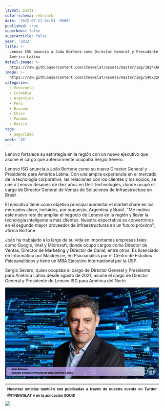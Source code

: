 ```yaml
---
layout: posts
color-schema: red-dark
date: '2022-07-11 04:51 -0500'
published: true
superNews: false
superArticle: false
year: '2022'
title: >-
  Lenovo ISG anuncia a João Bortone como Director General y Presidente para
  América Latina
detail-image: >-
  https://raw.githubusercontent.com/itnewslat/assets/master/img/1024x680/Joao-Bortone-g.jpg
image: >-
  https://raw.githubusercontent.com/itnewslat/assets/master/img/540x320/Joao-Bortone-p.jpg
categories:
  - Venezuela
  - Colombia
  - Argentina
  - Perú
  - Ecuador
  - Chile
  - Panama
  - Mexico
tags:
  - Seguridad
week: '28'
---
```

Lenovo fortalece su estrategia en la región con un nuevo ejecutivo que asume el cargo que anteriormente ocupaba Sergio Severo.

Lenovo ISG anuncia a João Bortone como su nuevo Director General y Presidente para América Latina. Con una amplia experiencia en el mercado de la tecnología corporativa, las relaciones con los clientes y los socios, se une a Lenovo después de diez años en Dell Technologies, donde ocupó el cargo de Director General de Ventas de Soluciones de Infraestructura en Brasil.

El ejecutivo tiene como objetivo principal aumentar el market share en los mercados clave, incluidos, por supuesto, Argentina y Brasil. "Me motiva este nuevo reto de ampliar el negocio de Lenovo en la región y llevar la tecnología inteligente a más clientes. Nuestra expectativa es convertirnos en el segundo mayor proveedor de infraestructuras en un futuro próximo", afirma Bortone.

João ha trabajado a lo largo de su vida en importantes empresas tales como Google, Intel y Microsoft, donde ocupó cargos como Director de Ventas, Director de Marketing y Director de Canal, entre otros. Es licenciado en Informática por Mackenzie, en Psicoanálisis por el Centro de Estudios Psicoanalíticos y tiene un MBA Ejecutivo Internacional por la USP.

Sergio Severo, quien ocupaba el cargo de Director General y Presidente para América Latina desde agosto de 2021, asume el cargo de Director General y Presidente de Lenovo ISG para América del Norte.

![](https://raw.githubusercontent.com/itnewslat/assets/master/img/540x320/Joao-Bortone-p.jpg)

<table style="height: 42px;" width="569">
<tbody>
<tr>
<td style="text-align: justify;"><sub><strong>Nuestras noticias también son publicadas a través de nuestra cuenta en Twitter <a href="https://twitter.com/itnewslat?lang=es">@ITNEWSLAT</a> y en la aplicación <a href="https://squidapp.co/en/">SQUID</a></strong></sub></td>
</tr>
</tbody>
</table>

<img src="https://tracker.metricool.com/c3po.jpg?hash=56f88a41e39ab42c063cc51676587a04"/>